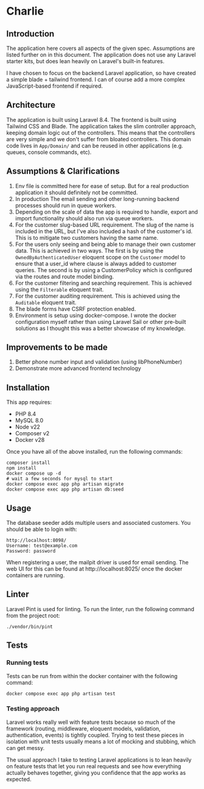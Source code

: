 # Charlie

## Introduction

The application here covers all aspects of the given spec. Assumptions are listed further on in this document. The
application does not use any Laravel starter kits, but does lean heavily on Laravel's built-in features.

I have chosen to focus on the backend Laravel application, so have created a simple blade + tailwind frontend. I can of
course add a more complex JavaScript-based frontend if required.

## Architecture

The application is built using Laravel 8.4. The frontend is built using Tailwind CSS and Blade. The application takes the
slim controller approach, keeping domain logic out of the controllers. This means that the controllers are very simple and 
we don't suffer from bloated controllers. This domain code lives in `App/Domain/` and can be reused in other applications 
(e.g. queues, console commands, etc).

## Assumptions & Clarifications

1. Env file is committed here for ease of setup. But for a real production application it should definitely not be committed.
2. In production The email sending and other long-running backend processes should run in queue workers.
2. Depending on the scale of data the app is required to handle, export and import functionality should also run via queue workers.
3. For the customer slug-based URL requirement. The slug of the name is included in the URL, but I've also included a hash of the customer's id. This is to mitigate two customers having the same name.
4. For the users only seeing and being able to manage their own customer data. This is achieved in two ways. The first is by using the `OwnedByAuthenticatedUser` eloquent scope on the `Customer` model to ensure that a user_id where clause is always added to customer queries. The second is by using a CustomerPolicy which is configured via the routes and route model binding.
5. For the customer filtering and searching requirement. This is achieved using the `Filterable` eloquent trait.
6. For the customer auditing requirement. This is achieved using the `Auditable` eloquent trait.
7. The blade forms have CSRF protection enabled.
8. Environment is setup using docker-compose. I wrote the docker configuration myself rather than using Laravel Sail or other pre-built solutions as I thought this was a better showcase of my knowledge.

## Improvements to be made

1. Better phone number input and validation (using libPhoneNumber)
2. Demonstrate more advanced frontend technology

## Installation

This app requires:

- PHP 8.4
- MySQL 8.0
- Node v22
- Composer v2
- Docker v28

Once you have all of the above installed, run the following commands:

```
composer install
npm install
docker compose up -d
# wait a few seconds for mysql to start
docker compose exec app php artisan migrate
docker compose exec app php artisan db:seed
```

## Usage

The database seeder adds multiple users and associated customers. You should be able to login with:

```
http://localhost:8098/
Username: test@example.com
Password: password
```

When registering a user, the mailpit driver is used for email sending. The web UI for this can be found at 
http://localhost:8025/ once the docker containers are running.

## Linter

Laravel Pint is used for linting. To run the linter, run the following command from the project root:

```
./vendor/bin/pint
```

## Tests

### Running tests
Tests can be run from within the docker container with the following command:

```
docker compose exec app php artisan test
```

### Testing approach

Laravel works really well with feature tests because so much of the framework (routing, middleware, eloquent models, 
validation, authentication, events) is tightly coupled. Trying to test these pieces in isolation with unit tests usually 
means a lot of mocking and stubbing, which can get messy. 

The usual approach I take to testing Laravel applications is to lean heavily on feature tests that let you run real 
requests and see how everything actually behaves together, giving you confidence that the app works as expected.
